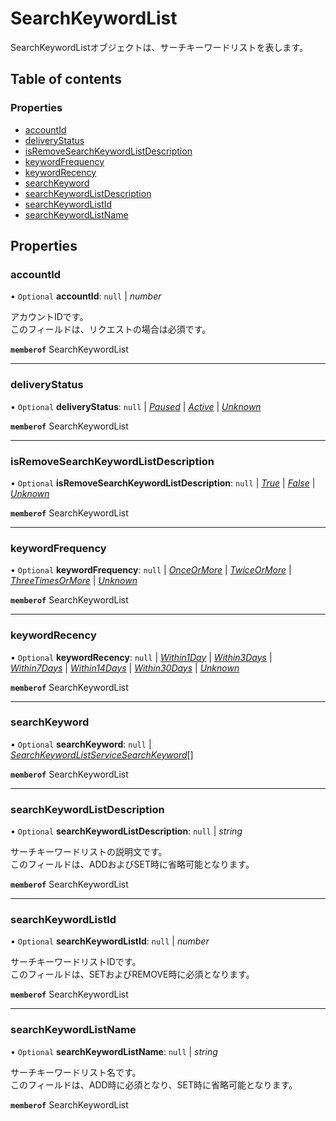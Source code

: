 # SearchKeywordList


<div lang=\"ja\">SearchKeywordListオブジェクトは、サーチキーワードリストを表します。</div> 

## Table of contents

### Properties

- [accountId](searchkeywordlist.md#accountid)
- [deliveryStatus](searchkeywordlist.md#deliverystatus)
- [isRemoveSearchKeywordListDescription](searchkeywordlist.md#isremovesearchkeywordlistdescription)
- [keywordFrequency](searchkeywordlist.md#keywordfrequency)
- [keywordRecency](searchkeywordlist.md#keywordrecency)
- [searchKeyword](searchkeywordlist.md#searchkeyword)
- [searchKeywordListDescription](searchkeywordlist.md#searchkeywordlistdescription)
- [searchKeywordListId](searchkeywordlist.md#searchkeywordlistid)
- [searchKeywordListName](searchkeywordlist.md#searchkeywordlistname)

## Properties

### accountId

• `Optional` **accountId**: ``null`` \| *number*

<div lang=\"ja\"> アカウントIDです。<br> このフィールドは、リクエストの場合は必須です。 </div> 

**`memberof`** SearchKeywordList

___

### deliveryStatus

• `Optional` **deliveryStatus**: ``null`` \| [*Paused*](./enums/searchkeywordlistservicedeliverystatus.md#paused) \| [*Active*](./enums/searchkeywordlistservicedeliverystatus.md#active) \| [*Unknown*](./enums/searchkeywordlistservicedeliverystatus.md#unknown)

**`memberof`** SearchKeywordList

___

### isRemoveSearchKeywordListDescription

• `Optional` **isRemoveSearchKeywordListDescription**: ``null`` \| [*True*](./enums/searchkeywordlistserviceisremoveflg.md#true) \| [*False*](./enums/searchkeywordlistserviceisremoveflg.md#false) \| [*Unknown*](./enums/searchkeywordlistserviceisremoveflg.md#unknown)

**`memberof`** SearchKeywordList

___

### keywordFrequency

• `Optional` **keywordFrequency**: ``null`` \| [*OnceOrMore*](./enums/searchkeywordlistservicekeywordfrequency.md#onceormore) \| [*TwiceOrMore*](./enums/searchkeywordlistservicekeywordfrequency.md#twiceormore) \| [*ThreeTimesOrMore*](./enums/searchkeywordlistservicekeywordfrequency.md#threetimesormore) \| [*Unknown*](./enums/searchkeywordlistservicekeywordfrequency.md#unknown)

**`memberof`** SearchKeywordList

___

### keywordRecency

• `Optional` **keywordRecency**: ``null`` \| [*Within1Day*](./enums/searchkeywordlistservicekeywordrecency.md#within1day) \| [*Within3Days*](./enums/searchkeywordlistservicekeywordrecency.md#within3days) \| [*Within7Days*](./enums/searchkeywordlistservicekeywordrecency.md#within7days) \| [*Within14Days*](./enums/searchkeywordlistservicekeywordrecency.md#within14days) \| [*Within30Days*](./enums/searchkeywordlistservicekeywordrecency.md#within30days) \| [*Unknown*](./enums/searchkeywordlistservicekeywordrecency.md#unknown)

**`memberof`** SearchKeywordList

___

### searchKeyword

• `Optional` **searchKeyword**: ``null`` \| [*SearchKeywordListServiceSearchKeyword*](searchkeywordlistservicesearchkeyword.md)[]

**`memberof`** SearchKeywordList

___

### searchKeywordListDescription

• `Optional` **searchKeywordListDescription**: ``null`` \| *string*

<div lang=\"ja\"> サーチキーワードリストの説明文です。<br> このフィールドは、ADDおよびSET時に省略可能となります。 </div> 

**`memberof`** SearchKeywordList

___

### searchKeywordListId

• `Optional` **searchKeywordListId**: ``null`` \| *number*

<div lang=\"ja\"> サーチキーワードリストIDです。<br> このフィールドは、SETおよびREMOVE時に必須となります。 </div> 

**`memberof`** SearchKeywordList

___

### searchKeywordListName

• `Optional` **searchKeywordListName**: ``null`` \| *string*

<div lang=\"ja\"> サーチキーワードリスト名です。<br> このフィールドは、ADD時に必須となり、SET時に省略可能となります。 </div> 

**`memberof`** SearchKeywordList
